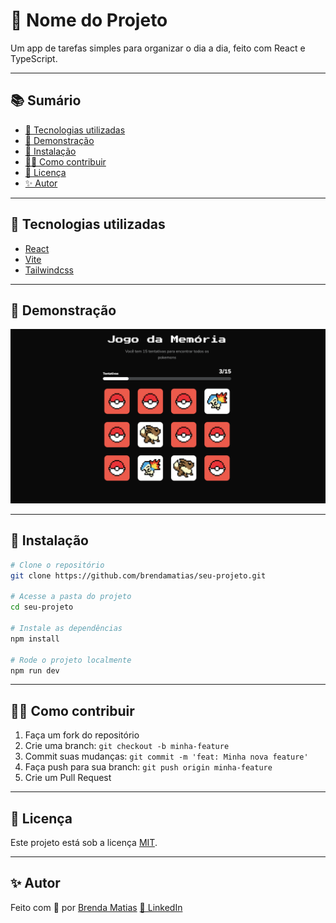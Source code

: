 # 📌 Nome do Projeto

Um app de tarefas simples para organizar o dia a dia, feito com React e TypeScript.

---

## 📚 Sumário

- [🚀 Tecnologias utilizadas](#-tecnologias-utilizadas)
- [📸 Demonstração](#-demonstração)
- [🧰 Instalação](#-instalação)
- [🙋‍♀️ Como contribuir](#-como-contribuir)
- [📄 Licença](#-licença)
- [✨ Autor](#-autor)

---

## 🚀 Tecnologias utilizadas

- [React](https://react.dev)
- [Vite](https://vite.dev)
- [Tailwindcss](https://tailwindcss.com/)

---

## 📸 Demonstração

![Prévia do projeto](./.github/preview.png)

---

## 🧰 Instalação

```bash
# Clone o repositório
git clone https://github.com/brendamatias/seu-projeto.git

# Acesse a pasta do projeto
cd seu-projeto

# Instale as dependências
npm install

# Rode o projeto localmente
npm run dev
```

---

## 🙋‍♀️ Como contribuir

1. Faça um fork do repositório
2. Crie uma branch: `git checkout -b minha-feature`
3. Commit suas mudanças: `git commit -m 'feat: Minha nova feature'`
4. Faça push para sua branch: `git push origin minha-feature`
5. Crie um Pull Request

---

## 📄 Licença

Este projeto está sob a licença [MIT](./LICENSE).

---

## ✨ Autor

Feito com 💜 por [Brenda Matias](https://github.com/brendamatias)
[🔗 LinkedIn](https://www.linkedin.com/in/brendamatias/)
